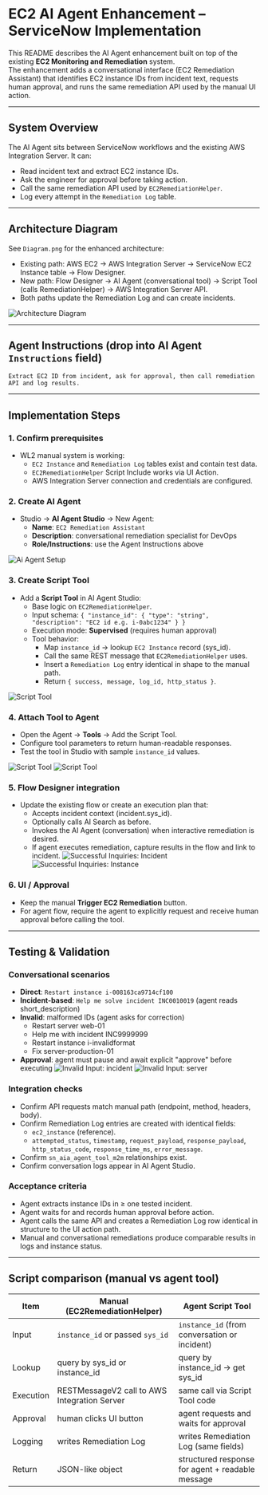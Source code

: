 # EC2 AI Agent Enhancement – ServiceNow Implementation

This README describes the AI Agent enhancement built on top of the existing **EC2 Monitoring and Remediation** system.  
The enhancement adds a conversational interface (EC2 Remediation Assistant) that identifies EC2 instance IDs from incident text, requests human approval, and runs the same remediation API used by the manual UI action.

---

## System Overview

The AI Agent sits between ServiceNow workflows and the existing AWS Integration Server. It can:

- Read incident text and extract EC2 instance IDs.
- Ask the engineer for approval before taking action.
- Call the same remediation API used by `EC2RemediationHelper`.
- Log every attempt in the `Remediation Log` table.

---

## Architecture Diagram

See `Diagram.png` for the enhanced architecture:
- Existing path: AWS EC2 → AWS Integration Server → ServiceNow EC2 Instance table → Flow Designer.
- New path: Flow Designer → AI Agent (conversational tool) → Script Tool (calls RemediationHelper) → AWS Integration Server API.
- Both paths update the Remediation Log and can create incidents.
  
![Architecture Diagram](https://github.com/bcjumpman/ec2-ai-agent-enhancement/blob/main/images/Diagram.png)


---

## Agent Instructions (drop into AI Agent `Instructions` field)

`Extract EC2 ID from incident, ask for approval, then call remediation API and log results.`

---

## Implementation Steps

### 1. Confirm prerequisites
- WL2 manual system is working:
  - `EC2 Instance` and `Remediation Log` tables exist and contain test data.
  - `EC2RemediationHelper` Script Include works via UI Action.
  - AWS Integration Server connection and credentials are configured.

### 2. Create AI Agent
- Studio → **AI Agent Studio** → New Agent:
  - **Name**: `EC2 Remediation Assistant`
  - **Description**: conversational remediation specialist for DevOps
  - **Role/Instructions**: use the Agent Instructions above
    
![Ai Agent Setup](https://github.com/bcjumpman/ec2-ai-agent-enhancement/blob/main/images/ai%20agent%20setup.png)

### 3. Create Script Tool
- Add a **Script Tool** in AI Agent Studio:
  - Base logic on `EC2RemediationHelper`.
  - Input schema: `{ "instance_id": { "type": "string", "description": "EC2 id e.g. i-0abc1234" } }`
  - Execution mode: **Supervised** (requires human approval)
  - Tool behavior:
    - Map `instance_id` → lookup `EC2 Instance` record (sys_id).
    - Call the same REST message that `EC2RemediationHelper` uses.
    - Insert a `Remediation Log` entry identical in shape to the manual path.
    - Return `{ success, message, log_id, http_status }`.
      
![Script Tool](https://github.com/bcjumpman/ec2-ai-agent-enhancement/blob/main/images/script%20setup1.png)

### 4. Attach Tool to Agent
- Open the Agent → **Tools** → Add the Script Tool.
- Configure tool parameters to return human-readable responses.
- Test the tool in Studio with sample `instance_id` values.
  
![Script Tool](https://github.com/bcjumpman/ec2-ai-agent-enhancement/blob/main/images/script%20setup2.png)
![Script Tool](https://github.com/bcjumpman/ec2-ai-agent-enhancement/blob/main/images/script%20setup3.png)

### 5. Flow Designer integration
- Update the existing flow or create an execution plan that:
  - Accepts incident context (incident.sys_id).
  - Optionally calls AI Search as before.
  - Invokes the AI Agent (conversation) when interactive remediation is desired.
  - If agent executes remediation, capture results in the flow and link to incident.
![Successful Inquiries: Incident](https://github.com/bcjumpman/ec2-ai-agent-enhancement/blob/main/images/successful%20remediation.png)
![Successful Inquiries: Instance](https://github.com/bcjumpman/ec2-ai-agent-enhancement/blob/main/images/successful%20remediation.png)


### 6. UI / Approval
- Keep the manual **Trigger EC2 Remediation** button.
- For agent flow, require the agent to explicitly request and receive human approval before calling the tool.

---

## Testing & Validation

### Conversational scenarios
- **Direct**: `Restart instance i-008163ca9714cf100`
- **Incident-based**: `Help me solve incident INC0010019` (agent reads short_description)
- **Invalid**: malformed IDs (agent asks for correction)
  - Restart server web-01
  - Help me with incident INC9999999
  - Restart instance i-invalidformat
  - Fix server-production-01
- **Approval**: agent must pause and await explicit "approve" before executing
  ![Invalid Input: incident](https://github.com/bcjumpman/ec2-ai-agent-enhancement/blob/main/images/invalid%20incident.png)
  ![Invalid Input: server](https://github.com/bcjumpman/ec2-ai-agent-enhancement/blob/main/images/invalid%20incident.png)

### Integration checks
- Confirm API requests match manual path (endpoint, method, headers, body).
- Confirm Remediation Log entries are created with identical fields:
  - `ec2_instance` (reference).
  - `attempted_status`, `timestamp`, `request_payload`, `response_payload`, `http_status_code`, `response_time_ms`, `error_message`.
- Confirm `sn_aia_agent_tool_m2m` relationships exist.
- Confirm conversation logs appear in AI Agent Studio.

### Acceptance criteria
- Agent extracts instance IDs in ≥ one tested incident.
- Agent waits for and records human approval before action.
- Agent calls the same API and creates a Remediation Log row identical in structure to the UI action path.
- Manual and conversational remediations produce comparable results in logs and instance status.

---

## Script comparison (manual vs agent tool)

| Item | Manual (EC2RemediationHelper) | Agent Script Tool |
|------|-------------------------------|-------------------|
| Input | `instance_id` or passed `sys_id` | `instance_id` (from conversation or incident) |
| Lookup | query by sys_id or instance_id | query by instance_id → get sys_id |
| Execution | RESTMessageV2 call to AWS Integration Server | same call via Script Tool code |
| Approval | human clicks UI button | agent requests and waits for approval |
| Logging | writes Remediation Log | writes Remediation Log (same fields) |
| Return | JSON-like object | structured response for agent + readable message |



